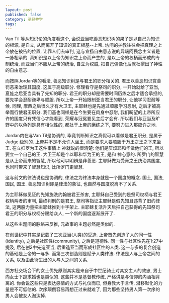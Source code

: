 ```yaml
---
layout: post
published: false
category: 圣经神学
tags:
---
```


Van Til 等从知识论的角度看这个, 会说亚当吃善恶知识树的果子是以自己为知识的根源, 是自立, 从而离开了知识的真正根基--上帝. 坊间的护教往往会把真理之上帝放在被告的位置, 让罪人们去审判, 这与宣扬自由意志说的异端阿民念主义者是一脉相承的. 真知识是以上帝为知识之上帝而产生的, 是以上帝的权柄而形成的专制统治, 而亚当们不服从上帝的统治, 自立为权威, 把自己偶像化后就杜撰出了神性的自由意志.

而按照Jordan等的看法, 善恶知识树是与君王的职分相关的. 君王以善恶知识赏善罚恶来治理其国度, 这属于高级职分. 修理看守是祭司的职分, 一开始就给了亚当,  夏娃之后亚当具有了先知的职分. 君王的职分却是需要时间历练之后才适合承担的, 要先学会忍耐谦卑与顺服. 所以上帝一开始限制亚当君王的职分, 让他学习忍耐等候. 同理, 摩西之后很久才有大卫王, 主耶稣也是先通过顺服学习忍耐, 之后才被高举而行使君王职分. 我们基也同样是在今生要在肉身中忍耐, 我们盼望的上帝所应许的国度只有凭信心才能看到, 荣耀与冠冕要见主后才会有. 所以我们与亚当及旷野中的以色列是具有相似性的, 都处于上帝的磨练之下, 要努力进入那应许之地.

Jordan内在与Van Til是协调的, 毕竟判断知识之真假可以看做是君王职分, 是属于 Judge 级别的. 上帝并不是不允许人坐王, 而是要求人要顺服于万王之王之下来坐王. 在立扫罗为王这件事情上 神就说的很清楚: 他们是厌烦耶和华做他们的王, 所以要立一个自己的王. 大卫王却是个以耶和华为王的王, 是和 神心意的. 所罗门的智慧是从上帝而来的智慧, 所以他可以明辨是非善恶. 主耶稣做为受膏之王统治其国度, 也同时带来了智慧知识, 比所罗门更智慧.

这与前文的律法说也是协调的, 律法之为律法本身就是一个国度的概念. 国土, 国法, 国民, 国王. 善恶知识树即是律法的象征, 也自然与国度脱离不了关系.

为主耶稣做见证的先知施洗约翰被君王杀害, 主耶稣自己受到的是祭司权柄与君王权柄两者的审判, 最终判刑的是君王, 祭司等指证主耶稣是假先知且违背了旧约律法, 这两股力量把主耶稣推到十字架上. 主耶稣复活升天后把自己获得的先知祭司君王的职分与权柄分赐给众人, 一个新的国度逐渐展开了.

从这些主题间的脉络来反推, 元故事的主题必然是类似的.

在创世纪中其实是记载了三次亚当(人类)的受造. 上帝首先创造了人的同一性(identity), 之后是社区性(community), 之后是道德性. 同一性与社区性先在1:27中提及, 后在创2中先造亚当, 后重造亚当而形成社区性的人类. 这一与多的复合创造的基础是上帝的一与多. 而第三次创造则是赋予人类律法. 律法是人与上帝之间的关系, 以及由此衍生出的人与人之间的关系.

西方社交场合下的女士优先原则其实是来自于中世纪骑士对其女主人的效忠, 男士向女士下跪求婚也是类似的. 这些并不是基督教传统, 严格讲是与信仰的内涵相背离的. 你会说这些只是表达感情的方式与礼仪而已, 但身教大于言传, 潜移默化的力量是不可低估的. 次序颠倒容易再想正过来就难了, 因为那些坚持男人第一次序的男人会被女人淘汰掉.
